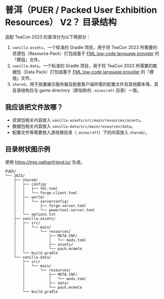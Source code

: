 # 普洱（PUER / Packed User Exhibition Resources） V2？ 目录结构

适配 TeaCon 2023 的普洱分为以下两部分：

  1. `vanilla-assets`，一个标准的 Gradle 项目，用于将 TeaCon 2023 所需要的资源包（Resource Pack）打包成基于 [FML low-code language provider][ref-1] 的「模组」文件。
  2. `vanilla-data`，一个标准的 Gradle 项目，用于将 TeaCon 2023 所需要的数据包（Data Pack）打包成基于 [FML low-code language provider][ref-1] 的「模组」文件。
  2. `shared`，用于放置展示服务器及配套客户端所需的配置文件及其他脚本等。其目录结构应与 game directory（即俗称的 `.minecraft` 目录）一致。


[ref-1]: https://github.com/MinecraftForge/MinecraftForge/pull/8633

## 我应该把文件放哪？

  - 资源包相关内容放入 `vanilla-assets/src/main/resources/assets`。
  - 数据包相关内容放入 `vanilla-data/src/main/resources/data`。
  - 配置文件等需要放入游戏根目录（`.minecraft`）下的内容放入 `shared/`。

## 目录树状图示例

使用 https://tree.nathanfriend.io/ 生成。

```
PUER/
└── 2023/
    ├── shared/
    │   ├── config/
    │   │   ├── fml.toml
    │   │   └── forge-client.toml
    │   ├── world/
    │   │   └── serverconfig/
    │   │       ├── forge-server.toml
    │   │       └── powertool-server.toml
    │   └── options.txt
    ├── vanilla-assets/
    │   ├── src/
    │   │   └── main/
    │   │       └── resources/
    │   │           ├── META-INF/
    │   │           │   └── mods.toml
    │   │           ├── assets/
    │   │           └── pack.mcmeta
    │   └── build.gradle
    └── vanilla-data/
        ├── src/
        │   └── main/
        │       └── resources/
        │           ├── META-INF/
        │           │   └── mods.toml
        │           ├── data/
        │           └── pack.mcmeta
        └── build.gradle
```

